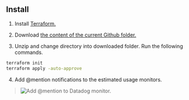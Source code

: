## Install

1. Install [Terraform.](https://developer.hashicorp.com/terraform/downloads)

2. Download [the content of the current Github folder.](https://download-directory.github.io/?url=https%3A%2F%2Fgithub.com%2Fchrisleffler%2Fmypublicrepo%2Ftree%2Fmain%2Fterraform%2Fdatadog%2Festimated_usage)

3. Unzip and change directory into downloaded folder. Run the following commands.
```bash
terraform init
terraform apply -auto-approve
```

4. Add @mention notifications to the estimated usage monitors.

>![Add @mention to Datadog monitor.](./images/add-notification.gif)